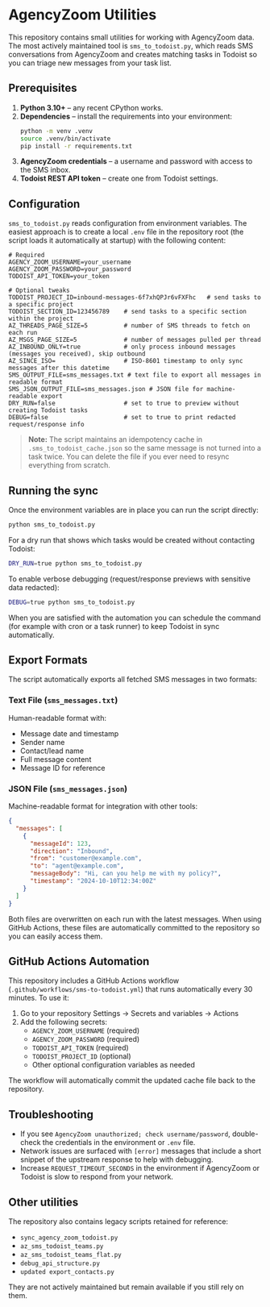 # AgencyZoom Utilities

This repository contains small utilities for working with AgencyZoom data. The most actively maintained tool is `sms_to_todoist.py`, which reads SMS conversations from AgencyZoom and creates matching tasks in Todoist so you can triage new messages from your task list.

## Prerequisites

1. **Python 3.10+** – any recent CPython works.
2. **Dependencies** – install the requirements into your environment:
   ```bash
   python -m venv .venv
   source .venv/bin/activate
   pip install -r requirements.txt
   ```
3. **AgencyZoom credentials** – a username and password with access to the SMS inbox.
4. **Todoist REST API token** – create one from Todoist settings.

## Configuration

`sms_to_todoist.py` reads configuration from environment variables. The easiest approach is to create a local `.env` file in the repository root (the script loads it automatically at startup) with the following content:

```dotenv
# Required
AGENCY_ZOOM_USERNAME=your_username
AGENCY_ZOOM_PASSWORD=your_password
TODOIST_API_TOKEN=your_token

# Optional tweaks
TODOIST_PROJECT_ID=inbound-messages-6f7xhQPJr6vFXFhc   # send tasks to a specific project
TODOIST_SECTION_ID=123456789    # send tasks to a specific section within the project
AZ_THREADS_PAGE_SIZE=5          # number of SMS threads to fetch on each run
AZ_MSGS_PAGE_SIZE=5             # number of messages pulled per thread
AZ_INBOUND_ONLY=true            # only process inbound messages (messages you received), skip outbound
AZ_SINCE_ISO=                   # ISO-8601 timestamp to only sync messages after this datetime
SMS_OUTPUT_FILE=sms_messages.txt # text file to export all messages in readable format
SMS_JSON_OUTPUT_FILE=sms_messages.json # JSON file for machine-readable export
DRY_RUN=false                   # set to true to preview without creating Todoist tasks
DEBUG=false                     # set to true to print redacted request/response info
```

> **Note:** The script maintains an idempotency cache in `.sms_to_todoist_cache.json` so the same message is not turned into a task twice. You can delete the file if you ever need to resync everything from scratch.

## Running the sync

Once the environment variables are in place you can run the script directly:

```bash
python sms_to_todoist.py
```

For a dry run that shows which tasks would be created without contacting Todoist:

```bash
DRY_RUN=true python sms_to_todoist.py
```

To enable verbose debugging (request/response previews with sensitive data redacted):

```bash
DEBUG=true python sms_to_todoist.py
```

When you are satisfied with the automation you can schedule the command (for example with cron or a task runner) to keep Todoist in sync automatically.

## Export Formats

The script automatically exports all fetched SMS messages in two formats:

### Text File (`sms_messages.txt`)
Human-readable format with:
- Message date and timestamp
- Sender name
- Contact/lead name
- Full message content
- Message ID for reference

### JSON File (`sms_messages.json`)
Machine-readable format for integration with other tools:
```json
{
  "messages": [
    {
      "messageId": 123,
      "direction": "Inbound",
      "from": "customer@example.com",
      "to": "agent@example.com",
      "messageBody": "Hi, can you help me with my policy?",
      "timestamp": "2024-10-10T12:34:00Z"
    }
  ]
}
```

Both files are overwritten on each run with the latest messages. When using GitHub Actions, these files are automatically committed to the repository so you can easily access them.

## GitHub Actions Automation

This repository includes a GitHub Actions workflow (`.github/workflows/sms-to-todoist.yml`) that runs automatically every 30 minutes. To use it:

1. Go to your repository Settings → Secrets and variables → Actions
2. Add the following secrets:
   - `AGENCY_ZOOM_USERNAME` (required)
   - `AGENCY_ZOOM_PASSWORD` (required)
   - `TODOIST_API_TOKEN` (required)
   - `TODOIST_PROJECT_ID` (optional)
   - Other optional configuration variables as needed

The workflow will automatically commit the updated cache file back to the repository.

## Troubleshooting

- If you see `AgencyZoom unauthorized; check username/password`, double-check the credentials in the environment or `.env` file.
- Network issues are surfaced with `[error]` messages that include a short snippet of the upstream response to help with debugging.
- Increase `REQUEST_TIMEOUT_SECONDS` in the environment if AgencyZoom or Todoist is slow to respond from your network.

## Other utilities

The repository also contains legacy scripts retained for reference:

- `sync_agency_zoom_todoist.py`
- `az_sms_todoist_teams.py`
- `az_sms_todoist_teams_flat.py`
- `debug_api_structure.py`
- `updated export_contacts.py`

They are not actively maintained but remain available if you still rely on them.
